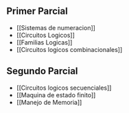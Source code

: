## Primer Parcial

- [[Sistemas de numeracion]]
- [[Circuitos Logicos]]
- [[Familias Logicas]]
- [[Circuitos logicos combinacionales]]


## Segundo Parcial
- [[Circuitos logicos secuenciales]]
- [[Maquina de estado finito]]
- [[Manejo de Memoria]]
